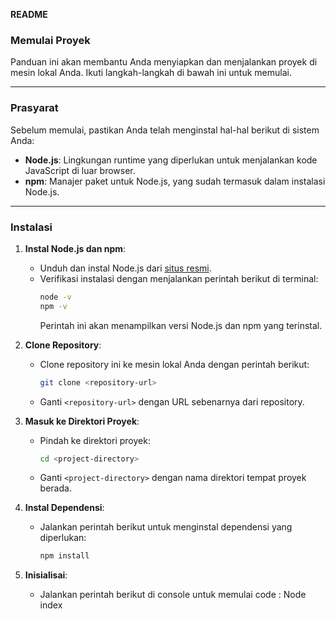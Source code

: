 **README**

### **Memulai Proyek**

Panduan ini akan membantu Anda menyiapkan dan menjalankan proyek di mesin lokal Anda. Ikuti langkah-langkah di bawah ini untuk memulai.

---

### **Prasyarat**

Sebelum memulai, pastikan Anda telah menginstal hal-hal berikut di sistem Anda:

- **Node.js**: Lingkungan runtime yang diperlukan untuk menjalankan kode JavaScript di luar browser.
- **npm**: Manajer paket untuk Node.js, yang sudah termasuk dalam instalasi Node.js.

---

### **Instalasi**

1. **Instal Node.js dan npm**:
   - Unduh dan instal Node.js dari [situs resmi](https://nodejs.org/).
   - Verifikasi instalasi dengan menjalankan perintah berikut di terminal:
     ```bash
     node -v
     npm -v
     ```
     Perintah ini akan menampilkan versi Node.js dan npm yang terinstal.

2. **Clone Repository**:
   - Clone repository ini ke mesin lokal Anda dengan perintah berikut:
     ```bash
     git clone <repository-url>
     ```
   - Ganti `<repository-url>` dengan URL sebenarnya dari repository.

3. **Masuk ke Direktori Proyek**:
   - Pindah ke direktori proyek:
     ```bash
     cd <project-directory>
     ```
   - Ganti `<project-directory>` dengan nama direktori tempat proyek berada.

4. **Instal Dependensi**:
   - Jalankan perintah berikut untuk menginstal dependensi yang diperlukan:
     ```bash
     npm install
     ```
5. **Inisialisai**:
   - Jalankan perintah berikut di console untuk memulai code :
     Node index
  

